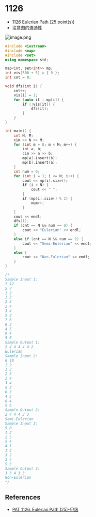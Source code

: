 # 1126

- [1126 Eulerian Path (25 point(s))](https://pintia.cn/problem-sets/994805342720868352/problems/994805349851185152)
- 注意图的连通性

![image.png](https://i.loli.net/2019/09/07/mzVcBAjCDrSb9gZ.png)

```c++
#include <iostream>
#include <map>
#include <set>
using namespace std;

map<int, set<int>> mp;
int vis[500 + 5] = { 0 };
int cnt = 0;

void dfs(int i) {
	cnt++;
	vis[i] = 1;
	for (auto it : mp[i]) {
		if (!vis[it]) {
			dfs(it);
		}
	}
}

int main() {
	int N, M;
	cin >> N >> M;
	for (int m = 0; m < M; m++) {
		int a, b;
		cin >> a >> b;
		mp[a].insert(b);
		mp[b].insert(a);
	}
	int num = 0;
	for (int i = 1; i <= N; i++) {
		cout << mp[i].size();
		if (i < N) {
			cout << " ";
		}
		if (mp[i].size() % 2) {
			num++;
		}
	}
	cout << endl;
	dfs(1);
	if (cnt == N && num == 0) {
		cout << "Eulerian" << endl;
	}
	else if (cnt == N && num == 2) {
		cout << "Semi-Eulerian" << endl;
	}
	else {
		cout << "Non-Eulerian" << endl;
	}
}

/*
Sample Input 1:
7 12
5 7
1 2
1 3
2 3
2 4
3 4
5 2
7 6
6 3
4 5
6 4
5 6
Sample Output 1:
2 4 4 4 4 4 2
Eulerian
Sample Input 2:
6 10
1 2
1 3
2 3
2 4
3 4
5 2
6 3
4 5
6 4
5 6
Sample Output 2:
2 4 4 4 3 3
Semi-Eulerian
Sample Input 3:
5 8
1 2
2 5
5 4
4 1
1 3
3 2
3 4
5 3
Sample Output 3:
3 3 4 3 3
Non-Eulerian
*/

```

## References

- [PAT 1126. Eulerian Path (25)-甲级](https://blog.csdn.net/liuchuo/article/details/60479835)



